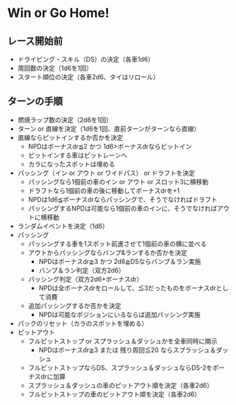 # Win or Go Home!

## レース開始前
- ドライビング・スキル（DS）の決定（各車1d6）
- 周回数の決定（1d6を1回）
- スタート順位の決定（各車2d6、タイはリロール）

## ターンの手順
- 燃焼ラップ数の決定（2d6を1回）
- ターン or 直線を決定（1d6を1回、直前ターンがターンなら直線）
- 直線ならピットインするか否かを決定
  - NPDはボーナスdr≦2 かつ 1d6>ボーナスdrならピットイン
  - ピットインする車はピットレーンへ
  - カラになったスポットは埋める
- パッシング（イン or アウト or ワイドパス） or ドラフトを決定
  - パッシングなら1個前の車のイン or アウト or スロット3に横移動
  - ドラフトなら1個前の車の後に移動してボーナスdrを+1 
  - NPDは1d6≦ボーナスdrならパッシングで、そうでなければドラフト
  - パッシングするNPDは可能なら1個前の車のインに、そうでなければアウトに横移動
- ランダムイベントを決定（1d6）
- パッシング
  - パッシングする車を1スポット前進させて1個前の車の横に並べる
  - アウトからパッシングならバンプ&ランするか否かを決定
    - NPDはボーナスdr≧3 かつ 2d6≧DSならバンプ＆ラン実施
    - バンプ＆ラン判定（双方2d6）
  - パッシング判定（双方2d6+ボーナスdr）
    - NPDは全ボーナスdrをロールして、≦3だったものをボーナスdrとして消費
  - 追加パッシングするか否かを決定
    - NPDは可能なポジションにいるならば追加パッシング実施
- パックのリセット（カラのスポットを埋める）
- ピットアウト
  - フルピットストップ or スプラッシュ＆ダッシュかを全車同時に開示
    - NPDはボーナスdr≧3 または 残り周回≦20 ならスプラッシュ＆ダッシュ
  - フルピットストップならDS、スプラッシュ＆ダッシュならDS-2をボーナスdrに加算
  - スプラッシュ＆ダッシュの車のピットアウト順を決定（各車2d6）
  - フルピットストップの車のピットアウト順を決定（各車2d6）

